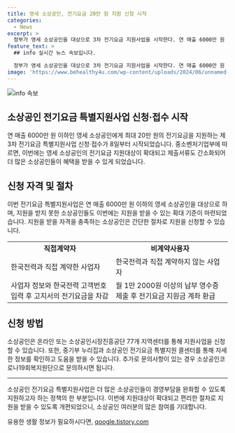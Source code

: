 ```yaml
---
title: 영세 소상공인, 전기요금 20만 원 지원 신청 시작
categories:
  - News
excerpt: >
  정부가 영세 소상공인을 대상으로 3차 전기요금 지원사업을 시작한다. 연 매출 6000만 원 이하인 소상공인에게 최대 20만 원의 전기요금을 지원하며, 지원대상이 확대되고 제출서류도 간소화됐다. 직접계약자와 비계약사용자의 경우 각각 다른 지원방식을 통해 전기요금을 지원받을 수 있으며, 온라인 및 지역센터를 통해 신청할 수 있다. 지원 대상 확대와 간소화된 절차로 소상공인들의 경영부담 완화에 도움이 될 것으로 기대된다. (출처: 정책브리핑 www.korea.kr)
feature_text: >
  ## info 실시간 뉴스 속보입니다.

  정부가 영세 소상공인을 대상으로 3차 전기요금 지원사업을 시작한다. 연 매출 6000만 원 이하인 소상공인에게 최대 20만 원의 전기요금을 지원하며, 지원대상이 확대되고 제출서류도 간소화됐다. 직접계약자와 비계약사용자의 경우 각각 다른 지원방식을 통해 전기요금을 지원받을 수 있으며, 온라인 및 지역센터를 통해 신청할 수 있다. 지원 대상 확대와 간소화된 절차로 소상공인들의 경영부담 완화에 도움이 될 것으로 기대된다. (출처: 정책브리핑 www.korea.kr)
image: 'https://www.behealthy4u.com/wp-content/uploads/2024/06/unnamed-file.png'
---
```


<p><img src="https://www.behealthy4u.com/wp-content/uploads/2024/06/unnamed-file.png" alt="info 속보" /></p>

<h2>소상공인 전기요금 특별지원사업 신청·접수 시작</h2>

<p data-ke-size="size16">연 매출 6000만 원 이하인 영세 소상공인에게 최대 20만 원의 전기요금을 지원하는 제3차 전기요금 특별지원사업 신청·접수가 8일부터 시작되었습니다. 중소벤처기업부에 따르면, 이번에는 영세 소상공인의 전기요금 지원대상이 확대되고 제출서류도 간소화되어 더 많은 소상공인들이 혜택을 받을 수 있게 되었습니다.</p>

<h2 data-ke-size="size26">신청 자격 및 절차</h2>

<p data-ke-size="size16">이번 전기요금 특별지원사업은 연 매출 6000만 원 이하의 영세 소상공인을 대상으로 하며, 지원을 받지 못한 소상공인들도 이번에는 지원을 받을 수 있는 확대 기준이 마련되었습니다. 지원을 받을 자격을 충족하는 소상공인은 간단한 절차로 지원을 신청할 수 있습니다.</p>

<table>
    <tr>
        <td style="text-align: center; height: 17px;"><b>직접계약자</b></td>
        <td style="text-align: center; height: 17px;"><b>비계약사용자</b></td>
    </tr>
    <tr>
        <td>한국전력과 직접 계약한 사업자</td>
        <td>한국전력과 직접 계약하지 않는 사업자</td>
    </tr>
    <tr>
        <td>사업자 정보와 한국전력 고객번호 입력 후 고지서의 전기요금을 차감</td>
        <td>월 1만 2000원 이상의 납부 영수증 제출 후 전기요금 지원금 계좌 환급</td>
    </tr>
</table>

<h2 data-ke-size="size26">신청 방법</h2>

<p data-ke-size="size16">소상공인은 온라인 또는 소상공인시장진흥공단 77개 지역센터를 통해 지원사업을 신청할 수 있습니다. 또한, 중기부 누리집과 소상공인 전기요금 특별지원 콜센터를 통해 자세한 정보를 확인하고 도움을 받을 수 있습니다. 추가로 문의사항이 있는 경우 소상공인코로나19회복지원단으로 문의하시면 됩니다.</p>

<hr>

<p data-ke-size="size16">소상공인 전기요금 특별지원사업은 더 많은 소상공인들이 경영부담을 완화할 수 있도록 지원하고자 하는 정책의 한 부분입니다. 이번에 지원대상이 확대되고 편리한 절차로 지원을 받을 수 있도록 개편되었으니, 소상공인 여러분의 많은 참여를 기대합니다.</p>
유용한 생활 정보가 필요하시다면, <a href="https://qoogle.tistory.com" rel="dofollow">qoogle.tistory.com</a>


